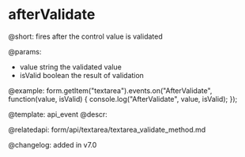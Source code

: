 afterValidate
=============

@short: fires after the control value is validated
 

@params:
- value       string    the validated value
- isValid     boolean     the result of validation


@example:
form.getItem("textarea").events.on("AfterValidate", function(value, isValid) {
    console.log("AfterValidate", value, isValid);
});


@template: api_event
@descr:

@relatedapi: form/api/textarea/textarea_validate_method.md

@changelog: added in v7.0
